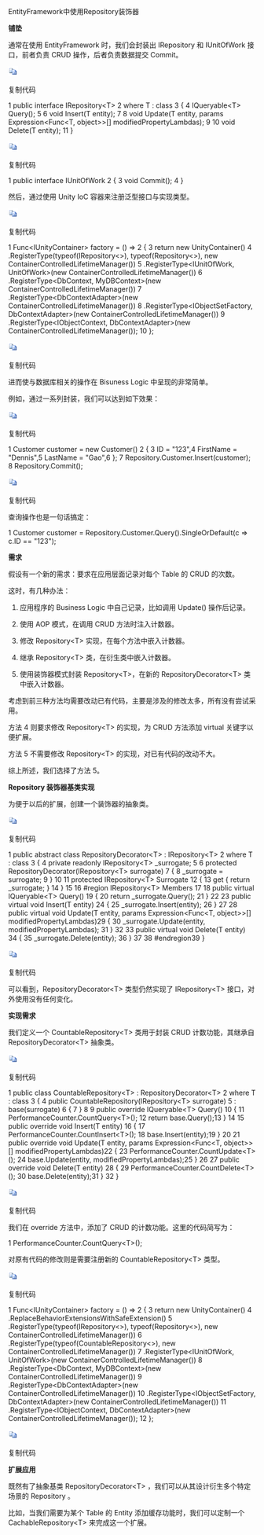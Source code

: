 EntityFramework中使用Repository装饰器

**铺垫**

通常在使用 EntityFramework 时，我们会封装出 IRepository 和 IUnitOfWork
接口，前者负责 CRUD 操作，后者负责数据提交 Commit。

![copycode.gif](media/51e409b11aa51c150090697429a953ed.gif)

复制代码

1 public interface IRepository\<T\> 2 where T : class 3 { 4 IQueryable\<T\>
Query(); 5 6 void Insert(T entity); 7 8 void Update(T entity, params
Expression\<Func\<T, object\>\>[] modifiedPropertyLambdas); 9 10 void Delete(T
entity); 11 }

![copycode.gif](media/51e409b11aa51c150090697429a953ed.gif)

复制代码

1 public interface IUnitOfWork 2 { 3 void Commit(); 4 }

然后，通过使用 Unity IoC 容器来注册泛型接口与实现类型。

![copycode.gif](media/51e409b11aa51c150090697429a953ed.gif)

复制代码

1 Func\<IUnityContainer\> factory = () =\> 2 { 3 return new UnityContainer() 4
.RegisterType(typeof(IRepository\<\>), typeof(Repository\<\>), new
ContainerControlledLifetimeManager()) 5 .RegisterType\<IUnitOfWork,
UnitOfWork\>(new ContainerControlledLifetimeManager()) 6
.RegisterType\<DbContext, MyDBContext\>(new
ContainerControlledLifetimeManager()) 7 .RegisterType\<DbContextAdapter\>(new
ContainerControlledLifetimeManager()) 8 .RegisterType\<IObjectSetFactory,
DbContextAdapter\>(new ContainerControlledLifetimeManager()) 9
.RegisterType\<IObjectContext, DbContextAdapter\>(new
ContainerControlledLifetimeManager()); 10 };

![copycode.gif](media/51e409b11aa51c150090697429a953ed.gif)

复制代码

进而使与数据库相关的操作在 Bisuness Logic 中呈现的非常简单。

例如，通过一系列封装，我们可以达到如下效果：

![copycode.gif](media/51e409b11aa51c150090697429a953ed.gif)

复制代码

1 Customer customer = new Customer() 2 { 3 ID = "123",4 FirstName = "Dennis",5
LastName = "Gao",6 }; 7 Repository.Customer.Insert(customer); 8
Repository.Commit();

![copycode.gif](media/51e409b11aa51c150090697429a953ed.gif)

复制代码

查询操作也是一句话搞定：

1 Customer customer = Repository.Customer.Query().SingleOrDefault(c =\> c.ID ==
"123");

**需求**

假设有一个新的需求：要求在应用层面记录对每个 Table 的 CRUD 的次数。

这时，有几种办法：

1.  应用程序的 Business Logic 中自己记录，比如调用 Update() 操作后记录。

2.  使用 AOP 模式，在调用 CRUD 方法时注入计数器。

3.  修改 Repository\<T\> 实现，在每个方法中嵌入计数器。

4.  继承 Repository\<T\> 类，在衍生类中嵌入计数器。

5.  使用装饰器模式封装 Repository\<T\>，在新的 RepositoryDecorator\<T\>
    类中嵌入计数器。

考虑到前三种方法均需要改动已有代码，主要是涉及的修改太多，所有没有尝试采用。

方法 4 则要求修改 Repository\<T\> 的实现，为 CRUD 方法添加 virtual
关键字以便扩展。

方法 5 不需要修改 Repository\<T\> 的实现，对已有代码的改动不大。

综上所述，我们选择了方法 5。

**Repository 装饰器基类实现**

为便于以后的扩展，创建一个装饰器的抽象类。

![copycode.gif](media/51e409b11aa51c150090697429a953ed.gif)

复制代码

1 public abstract class RepositoryDecorator\<T\> : IRepository\<T\> 2 where T :
class 3 { 4 private readonly IRepository\<T\> \_surrogate; 5 6 protected
RepositoryDecorator(IRepository\<T\> surrogate) 7 { 8 \_surrogate = surrogate; 9
} 10 11 protected IRepository\<T\> Surrogate 12 { 13 get { return \_surrogate; }
14 } 15 16 \#region IRepository\<T\> Members 17 18 public virtual
IQueryable\<T\> Query() 19 { 20 return \_surrogate.Query(); 21 } 22 23 public
virtual void Insert(T entity) 24 { 25 \_surrogate.Insert(entity); 26 } 27 28
public virtual void Update(T entity, params Expression\<Func\<T, object\>\>[]
modifiedPropertyLambdas)29 { 30 \_surrogate.Update(entity,
modifiedPropertyLambdas); 31 } 32 33 public virtual void Delete(T entity) 34 {
35 \_surrogate.Delete(entity); 36 } 37 38 \#endregion39 }

![copycode.gif](media/51e409b11aa51c150090697429a953ed.gif)

复制代码

可以看到，RepositoryDecorator\<T\> 类型仍然实现了 IRepository\<T\>
接口，对外使用没有任何变化。

**实现需求**

我们定义一个 CountableRepository\<T\> 类用于封装 CRUD 计数功能，其继承自
RepositoryDecorator\<T\> 抽象类。

![copycode.gif](media/51e409b11aa51c150090697429a953ed.gif)

复制代码

1 public class CountableRepository\<T\> : RepositoryDecorator\<T\> 2 where T :
class 3 { 4 public CountableRepository(IRepository\<T\> surrogate) 5 :
base(surrogate) 6 { 7 } 8 9 public override IQueryable\<T\> Query() 10 { 11
PerformanceCounter.CountQuery\<T\>(); 12 return base.Query();13 } 14 15 public
override void Insert(T entity) 16 { 17 PerformanceCounter.CountInsert\<T\>(); 18
base.Insert(entity);19 } 20 21 public override void Update(T entity, params
Expression\<Func\<T, object\>\>[] modifiedPropertyLambdas)22 { 23
PerformanceCounter.CountUpdate\<T\>(); 24 base.Update(entity,
modifiedPropertyLambdas);25 } 26 27 public override void Delete(T entity) 28 {
29 PerformanceCounter.CountDelete\<T\>(); 30 base.Delete(entity);31 } 32 }

![copycode.gif](media/51e409b11aa51c150090697429a953ed.gif)

复制代码

我们在 override 方法中，添加了 CRUD 的计数功能。这里的代码简写为：

1 PerformanceCounter.CountQuery\<T\>();

对原有代码的修改则是需要注册新的 CountableRepository\<T\> 类型。

![copycode.gif](media/51e409b11aa51c150090697429a953ed.gif)

复制代码

1 Func\<IUnityContainer\> factory = () =\> 2 { 3 return new UnityContainer() 4
.ReplaceBehaviorExtensionsWithSafeExtension() 5
.RegisterType(typeof(IRepository\<\>), typeof(Repository\<\>), new
ContainerControlledLifetimeManager()) 6
.RegisterType(typeof(CountableRepository\<\>), new
ContainerControlledLifetimeManager()) 7 .RegisterType\<IUnitOfWork,
UnitOfWork\>(new ContainerControlledLifetimeManager()) 8
.RegisterType\<DbContext, MyDBContext\>(new
ContainerControlledLifetimeManager()) 9 .RegisterType\<DbContextAdapter\>(new
ContainerControlledLifetimeManager()) 10 .RegisterType\<IObjectSetFactory,
DbContextAdapter\>(new ContainerControlledLifetimeManager()) 11
.RegisterType\<IObjectContext, DbContextAdapter\>(new
ContainerControlledLifetimeManager()); 12 };

![copycode.gif](media/51e409b11aa51c150090697429a953ed.gif)

复制代码

**扩展应用**

既然有了抽象基类 RepositoryDecorator\<T\> ，我们可以从其设计衍生多个特定场景的
Repository 。

比如，当我们需要为某个 Table 的 Entity 添加缓存功能时，我们可以定制一个
CachableRepository\<T\> 来完成这一个扩展。
